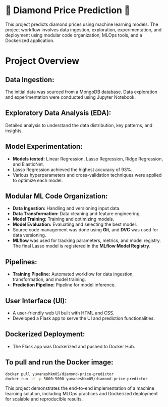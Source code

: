 # 💎 Diamond Price Prediction 💎
This project predicts diamond prices using machine learning models. The project workflow involves data ingestion, exploration, experimentation, and deployment using modular code organization, MLOps tools, and a Dockerized application.

# Project Overview

## Data Ingestion: 
The initial data was sourced from a MongoDB database. Data exploration and experimentation were conducted using Jupyter Notebook.

## Exploratory Data Analysis (EDA): 
Detailed analysis to understand the data distribution, key patterns, and insights.

## Model Experimentation:
- **Models tested:** Linear Regression, Lasso Regression, Ridge Regression, and ElasticNet.
- Lasso Regression achieved the highest accuracy of 93%.
- Various hyperparameters and cross-validation techniques were applied to optimize each model.

## Modular ML Code Organization:
- **Data Ingestion:** Handling and versioning input data.
- **Data Transformation:** Data cleaning and feature engineering.
- **Model Training:** Training and optimizing models.
- **Model Evaluation:** Evaluating and selecting the best model.
- Source code management was done using **Git**, and **DVC** was used for data versioning.
- **MLflow** was used for tracking parameters, metrics, and model registry. The final Lasso model is registered in the **MLflow Model Registry**.

## Pipelines:
- **Training Pipeline:** Automated workflow for data ingestion, transformation, and model training.
- **Prediction Pipeline:** Pipeline for model inference.

## User Interface (UI):
- A user-friendly web UI built with HTML and CSS.
- Developed a Flask app to serve the UI and prediction functionalities.

## Dockerized Deployment:
- The Flask app was Dockerized and pushed to Docker Hub.

## To pull and run the Docker image:
```bash
docker pull yuvaneshkm05/diamond-price-predictor
docker run -d -p 5000:5000 yuvaneshkm05/diamond-price-predictor
```

This project demonstrates the end-to-end implementation of a machine learning solution, including MLOps practices and Dockerized deployment for scalable and reproducible results.